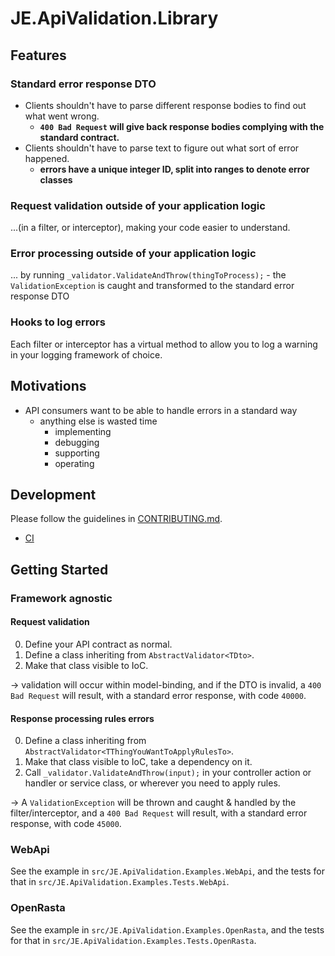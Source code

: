 # JE.ApiValidation.Library

## Features
### Standard error response DTO
* Clients shouldn't have to parse different response bodies to find out what went wrong.
  * **`400 Bad Request` will give back response bodies complying with the standard contract.**
* Clients shouldn't have to parse text to figure out what sort of error happened.
  * **errors have a unique integer ID, split into ranges to denote error classes**

### Request validation outside of your application logic
...(in a filter, or interceptor), making your code easier to understand.

### Error processing outside of your application logic
... by running `_validator.ValidateAndThrow(thingToProcess);` - the `ValidationException` is caught and transformed to the standard error response DTO

### Hooks to log errors
Each filter or interceptor has a virtual method to allow you to log a warning in your logging framework of choice.

## Motivations
* API consumers want to be able to handle errors in a standard way
  * anything else is wasted time
    * implementing
    * debugging
    * supporting
    * operating

## Development

Please follow the guidelines in [CONTRIBUTING.md](CONTRIBUTING.md).

* [CI](http://ci.je-labs.com/project.html?projectId=Jalfrezi_Packages_JeApiValidationLibrary)

## Getting Started

### Framework agnostic

#### Request validation
0. Define your API contract as normal.
0. Define a class inheriting from `AbstractValidator<TDto>`.
0. Make that class visible to IoC.

-> validation will occur within model-binding, and if the DTO is invalid, a `400 Bad Request` will result, with a standard error response, with code `40000`.

#### Response processing rules errors
0. Define a class inheriting from `AbstractValidator<TThingYouWantToApplyRulesTo>`.
0. Make that class visible to IoC, take a dependency on it.
0. Call `_validator.ValidateAndThrow(input);` in your controller action or handler or service class, or wherever you need to apply rules.

-> A `ValidationException` will be thrown and caught & handled by the filter/interceptor, and a `400 Bad Request` will result, with a standard error response, with code `45000`.

### WebApi
See the example in `src/JE.ApiValidation.Examples.WebApi`, and the tests for that in `src/JE.ApiValidation.Examples.Tests.WebApi`.

### OpenRasta
See the example in `src/JE.ApiValidation.Examples.OpenRasta`, and the tests for that in `src/JE.ApiValidation.Examples.Tests.OpenRasta`.
